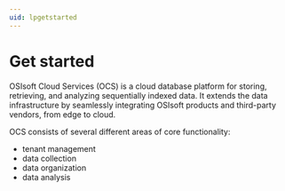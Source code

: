 ```yaml
---
uid: lpgetstarted
---
```


# Get started

OSIsoft Cloud Services (OCS) is a cloud database platform for storing, retrieving, and analyzing sequentially indexed data. It extends the data infrastructure by seamlessly integrating OSIsoft products and third-party vendors, from edge to cloud.

OCS consists of several different areas of core functionality:

- tenant management
- data collection
- data organization
- data analysis
